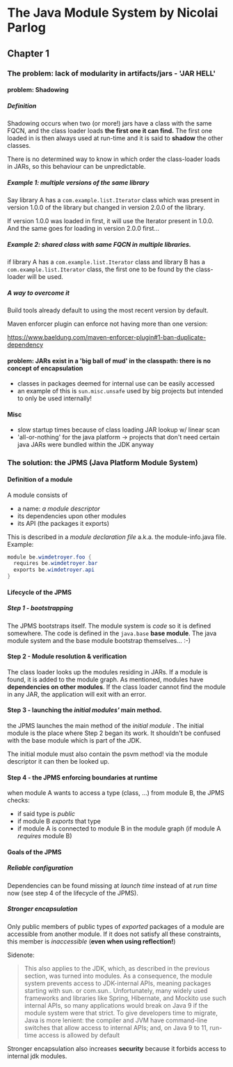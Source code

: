 # The Java Module System by Nicolai Parlog

## Chapter 1

### The problem: lack of modularity in artifacts/jars - 'JAR HELL'


#### problem: Shadowing

##### Definition

Shadowing occurs when two (or more!) jars have a class with the same FQCN, and the class loader loads **the first one it can find.** The first one loaded in is then always used at run-time and it is said to **shadow** the other classes.

There is no determined way to know in which order the class-loader loads in JARs, so this behaviour can be unpredictable.

##### Example 1: multiple versions of the same library

Say library A has a `com.example.list.Iterator` class which was present in version 1.0.0 of the library but changed in version 2.0.0 of the library. 

If version 1.0.0 was loaded in first, it will use the Iterator present in 1.0.0. And the same goes for loading in version 2.0.0 first...


##### Example 2: shared class with same FQCN in multiple libraries.

if library A has a `com.example.list.Iterator` class and  library B has a `com.example.list.Iterator` class, the first one to be found by the class-loader will be used.


##### A way to overcome it
Build tools already default to using the most recent version by default.

Maven enforcer plugin can enforce not having more than one version:

https://www.baeldung.com/maven-enforcer-plugin#1-ban-duplicate-dependency 

#### problem: JARs exist in a 'big ball of mud' in the classpath: there is no concept of encapsulation

- classes in packages deemed for internal use can be easily accessed
- an example of this is `sun.misc.unsafe` used by big projects but intended to only be used internally!

#### Misc

- slow startup times because of class loading JAR lookup w/ linear scan
- 'all-or-nothing' for the java platform -> projects that don't need certain java JARs were bundled within the JDK anyway

### The solution: the JPMS (Java Platform Module System)

#### Definition of a module

A module consists of
- a name: _a module descriptor_
- its dependencies upon other modules
- its API (the packages it exports)

This is described in a _module declaration file_ a.k.a. the module-info.java file. Example:

```java
module be.wimdetroyer.foo {
  requires be.wimdetroyer.bar
  exports be.wimdetroyer.api
}
```

#### Lifecycle of the JPMS

##### Step 1 - bootstrapping

The JPMS bootstraps itself. The module system is _code_ so it is defined somewhere. The code is defined in the `java.base` **base module**.
The java module system and the base module bootstrap themselves... :-)

#### Step 2 - Module resolution & verification

The class loader looks up the modules residing in JARs. If a module is found, it is added to the module graph.
As mentioned, modules have **dependencies on other modules**. If the class loader cannot find the module in any JAR, the application will exit with an error.

#### Step 3 - launching the _initial modules'_ main method.

the JPMS launches the main method of the _initial module_ . The initial module is the place where Step 2 began its work. It shouldn't be confused with the base module which is part of the JDK.

The initial module must also contain the psvm method! via the module descriptor it can then be looked up.

#### Step 4 - the JPMS enforcing boundaries at runtime

when module A wants to access a type (class, ...) from module B, the JPMS checks:

- if said type is _public_
- if module B _exports_ that type
- if module A is connected to module B in the module graph (if module A _requires_ module B)

#### Goals of the JPMS

##### Reliable configuration

Dependencies can be found missing at _launch time_ instead of at _run time_ now (see step 4 of the lifecycle of the JPMS).

##### Stronger encapsulation

Only public members of public types of  _exported_ packages of a module are accessible from another module. If it does not satisfy all these constraints, this member is _inaccessible_ (**even when using reflection!**)

Sidenote:

>This also applies to the JDK, which, as described in the previous section, was turned
into modules. As a consequence, the module system prevents access to JDK-internal
APIs, meaning packages starting with sun. or com.sun.. Unfortunately, many widely
used frameworks and libraries like Spring, Hibernate, and Mockito use such internal
APIs, so many applications would break on Java 9 if the module system were that strict.
To give developers time to migrate, Java is more lenient: the compiler and JVM have
command-line switches that allow access to internal APIs; and, on Java 9 to 11, run-time
access is allowed by default 


Stronger encapsulation also increases **security** because it forbids access to internal jdk modules.


